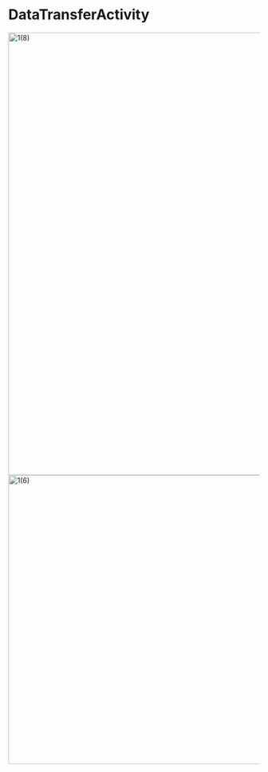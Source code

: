 # DataTransferActivity
<img width="887" alt="1(8)" src="https://user-images.githubusercontent.com/123885099/234761265-2012cbe0-c186-4dc3-9d2f-ca846e794cc3.png">
<img width="579" alt="1(6)" src="https://user-images.githubusercontent.com/123885099/234761038-f7f5173e-51b4-4f54-95b1-e9a40c00b70b.png">
